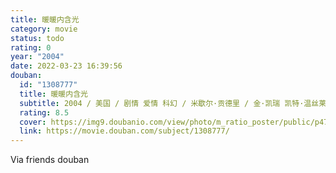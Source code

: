 ```yaml
---
title: 暖暖内含光
category: movie
status: todo
rating: 0
year: "2004"
date: 2022-03-23 16:39:56
douban:
  id: "1308777"
  title: 暖暖内含光
  subtitle: 2004 / 美国 / 剧情 爱情 科幻 / 米歇尔·贡德里 / 金·凯瑞 凯特·温丝莱特
  rating: 8.5
  cover: https://img9.doubanio.com/view/photo/m_ratio_poster/public/p479565065.jpg
  link: https://movie.douban.com/subject/1308777/
---
```


Via friends douban 